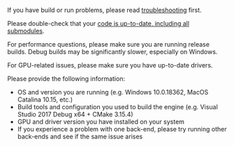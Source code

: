 If you have build or run problems, please read
[troubleshooting](https://github.com/DiligentGraphics/DiligentEngine/blob/master/Troubleshooting.md) first.

Please double-check that your
[code is up-to-date, including all submodules](https://github.com/DiligentGraphics/DiligentEngine#cloning-the-repository).

For performance questions, please make sure you are running release builds.
Debug builds may be significantly slower, especially on Windows.

For GPU-related issues, please make sure you have up-to-date drivers.

Please provide the following information:

- OS and version you are running (e.g. Windows 10.0.18362, MacOS Catalina 10.15, etc.)
- Build tools and configuration you used to build the engine (e.g. Visual Studio 2017 Debug x64 + CMake 3.15.4)
- GPU and driver version you have installed on your system
- If you experience a problem with one back-end, please try running other back-ends and see if the same issue arises
